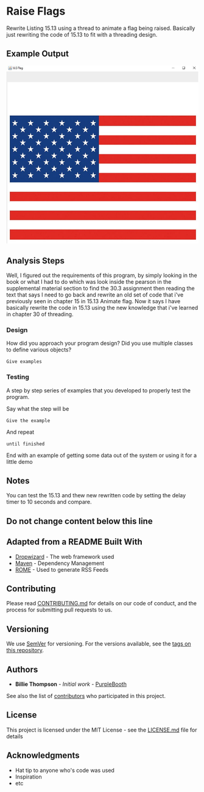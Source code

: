 # Raise Flags

Rewrite Listing 15.13 using a thread to animate a flag being raised. Basically just rewriting the code 
of 15.13 to fit with a threading design.

## Example Output

![Sample Output](README.jpg)

## Analysis Steps

Well, I figured out the requirements of this program, by simply looking in the book or what I had to do which was
 look inside the pearson in the supplemental material section to find the 30.3 assignment
then reading the text that says I need to go back and rewrite an old set of code that i've previously seen
in chapter 15 in 15.13 Animate flag. Now it says I have basically rewrite the code in 15.13 using the new 
knowledge that i've learned in chapter 30 of threading.

### Design

How did you approach your program design? Did you use multiple classes to define various objects?

```
Give examples
```

### Testing

A step by step series of examples that you developed to properly test the program. 

Say what the step will be

```
Give the example
```

And repeat

```
until finished
```

End with an example of getting some data out of the system or using it for a little demo

## Notes

You can test the 15.13 and thew new rewritten code by setting the delay timer to 10 seconds
and compare.


## Do not change content below this line
## Adapted from a README Built With

* [Dropwizard](http://www.dropwizard.io/1.0.2/docs/) - The web framework used
* [Maven](https://maven.apache.org/) - Dependency Management
* [ROME](https://rometools.github.io/rome/) - Used to generate RSS Feeds

## Contributing

Please read [CONTRIBUTING.md](https://gist.github.com/PurpleBooth/b24679402957c63ec426) for details on our code of conduct, and the process for submitting pull requests to us.

## Versioning

We use [SemVer](http://semver.org/) for versioning. For the versions available, see the [tags on this repository](https://github.com/your/project/tags). 

## Authors

* **Billie Thompson** - *Initial work* - [PurpleBooth](https://github.com/PurpleBooth)

See also the list of [contributors](https://github.com/your/project/contributors) who participated in this project.

## License

This project is licensed under the MIT License - see the [LICENSE.md](LICENSE.md) file for details

## Acknowledgments

* Hat tip to anyone who's code was used
* Inspiration
* etc
